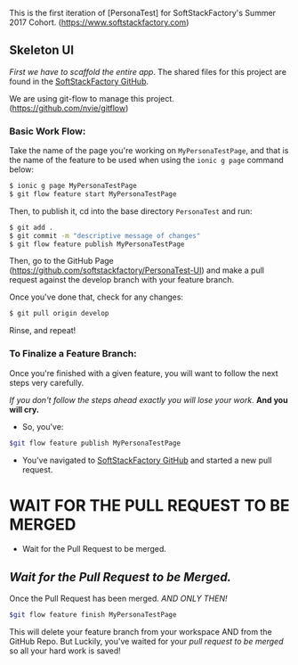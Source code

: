 This is the first iteration of [PersonaTest] for SoftStackFactory's Summer 2017 Cohort. (https://www.softstackfactory.com)

## Skeleton UI

*First we have to scaffold the entire app*. The shared files for this project are found in the [SoftStackFactory GitHub](https://github.com/softstackfactory/PersonaTest-UI).

We are using git-flow to manage this project. (https://github.com/nvie/gitflow)

### Basic Work Flow:

Take the name of the page you're working on `MyPersonaTestPage`, and that is the name of the feature to be used when using the `ionic g page` command below:

```bash
$ ionic g page MyPersonaTestPage
$ git flow feature start MyPersonaTestPage
```

Then, to publish it, cd into the base directory `PersonaTest` and run:

```bash
$ git add .
$ git commit -m "descriptive message of changes"
$ git flow feature publish MyPersonaTestPage
```

Then, go to the GitHub Page (https://github.com/softstackfactory/PersonaTest-UI) and make a pull request against the develop branch with your feature branch.

Once you've done that, check for any changes:
```bash
$ git pull origin develop
```

Rinse, and repeat!

### To Finalize a Feature Branch:

Once you're finished with a given feature, you will want to follow the next steps very carefully.

*If you don't follow the steps ahead _exactly_ you will lose your work.* __And you will cry.__

- So, you've:
```bash
$git flow feature publish MyPersonaTestPage
```
- You've navigated to [SoftStackFactory GitHub](https://github.com/softstackfactory/PersonaTest-UI) and started a new pull request.

# WAIT FOR THE PULL REQUEST TO BE MERGED

- Wait for the Pull Request to be merged.

## *_Wait for the Pull Request to be Merged._*

Once the Pull Request has been merged. _AND ONLY THEN!_

```bash
$git flow feature finish MyPersonaTestPage
```

This will delete your feature branch from your workspace AND from the GitHub Repo. But Luckily, you've waited for your *pull request to be merged* so all your hard work is saved!





